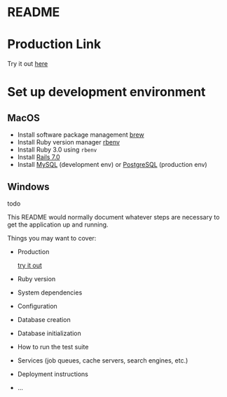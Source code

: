 # README

# Production Link

Try it out [here](https://upmc-interview-app-e11bdc6ab4a9.herokuapp.com/)

# Set up development environment

## MacOS

- Install software package management [brew](https://brew.sh/)
- Install Ruby version manager [rbenv](https://github.com/rbenv/rbenv)
- Install Ruby 3.0 using `rbenv`
- Install [Rails 7.0](https://rubyonrails.org/)
- Install [MySQL](https://dev.mysql.com/doc/refman/8.0/en/macos-installation.html) (development env) or [PostgreSQL](https://postgresapp.com/) (production env)

## Windows

todo


This README would normally document whatever steps are necessary to get the
application up and running.

Things you may want to cover:

* Production

  [try it out](https://upmc-interview-app-e11bdc6ab4a9.herokuapp.com/)

* Ruby version

* System dependencies

* Configuration

* Database creation

* Database initialization

* How to run the test suite

* Services (job queues, cache servers, search engines, etc.)

* Deployment instructions

* ...

